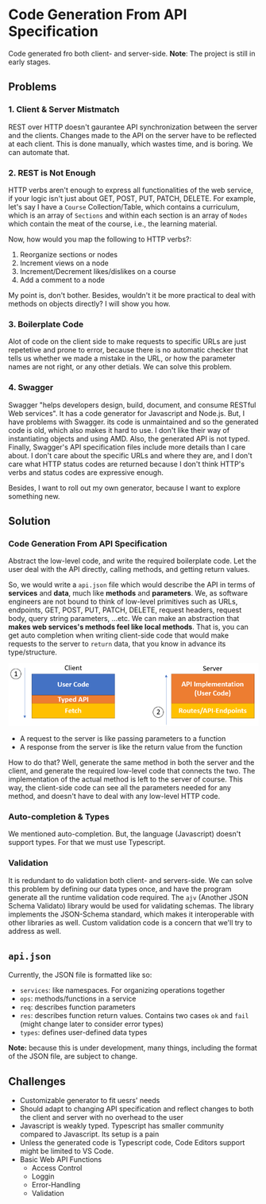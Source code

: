 # Code Generation From API Specification
Code generated fro both client- and server-side. **Note**: The project is still in early stages.

## Problems
### 1. Client & Server Mistmatch
REST over HTTP doesn't gaurantee API synchronization between the server and the clients. Changes made to the API on the server have to be reflected at each client. This is done manually, which wastes time, and is boring. We can automate that.

### 2. REST is Not Enough
HTTP verbs aren't enough to express all functionalities of the web service, if your logic isn't just about GET, POST, PUT, PATCH, DELETE. For example, let's say I have a `Course` Collection/Table, which contains a curriculum, which is an array of `Sections` and within each section is an array of `Nodes` which contain the meat of the course, i.e., the learning material.

Now, how would you map the following to HTTP verbs?:
1. Reorganize sections or nodes
2. Increment views on a node
3. Increment/Decrement likes/dislikes on a course
4. Add a comment to a node

My point is, don't bother. Besides, wouldn't it be more practical to deal with methods on objects directly? I will show you how.

### 3. Boilerplate Code
Alot of code on the client side to make requests to specific URLs are just repetetive and prone to error, because there is no automatic checker that tells us whether we made a mistake in the URL, or how the parameter names are not right, or any other detials. We can solve this problem.

### 4. Swagger
Swagger "helps developers design, build, document, and consume RESTful Web services". It has a code generator for Javascript and Node.js. But, I have problems with Swagger. its code is unmaintained and so the generated code is old, which also makes it hard to use. I don't like their way of instantiating objects and using AMD. Also, the generated API is not typed. Finally, Swagger's API specification files include more details than I care about. I don't care about the specific URLs and where they are, and I don't care what HTTP status codes are returned because I don't think HTTP's verbs and status codes are expressive enough.

Besides, I want to roll out my own generator, because I want to explore something new.

## Solution
### Code Generation From API Specification
Abstract the low-level code, and write the required boilerplate code. Let the user deal with the API directly, calling methods, and getting return values.

So, we would write a `api.json` file which would describe the API in terms of **services** and **data**, much like **methods** and **parameters**. We, as software engineers are not bound to think of low-level primitives such as URLs, endpoints, GET, POST, PUT, PATCH, DELETE, request headers, request body, query string parameters, ...etc. We can make an abstraction that **makes web services's methods feel like local methods**. That is, you can get auto completion when writing client-side code that would make requests to the server to `return` data, that you know in advance its type/structure.

![Figure1](./img/figure1.png)

- A request to the server is like passing parameters to a function
- A response from the server is like the return value from the function

How to do that? Well, generate the same method in both the server and the client, and generate the required low-level code that connects the two. The implementation of the actual method is left to the server of course. This way, the client-side code can see all the parameters needed for any method, and doesn't have to deal with any low-level HTTP code.

### Auto-completion & Types
We mentioned auto-completion. But, the language (Javascript) doesn't support types. For that we must use Typescript.

### Validation
It is redundant to do validation both client- and servers-side. We can solve this problem by defining our data types once, and have the program generate all the runtime validation code required. The `ajv` (Another JSON Schema Validato) library would be used for validating schemas. The library implements the JSON-Schema standard, which makes it interoperable with other libraries as well. Custom validation code is a concern that we'll try to address as well.

## `api.json`
Currently, the JSON file is formatted like so:
- `services`: like namespaces. For organizing operations together
- `ops`: methods/functions in a service
- `req`: describes function parameters
- `res`: describes function return values. Contains two cases `ok` and `fail` (might change later to consider error types)
- `types`: defines user-defined data types

**Note:** because this is under development, many things, including the format of the JSON file, are subject to change.

## Challenges
- Customizable generator to fit uesrs' needs
- Should adapt to changing API specification and reflect changes to both the client and server with no overhead to the user
- Javascript is weakly typed. Typescript has smaller community compared to Javascript. Its setup is a pain
- Unless the generated code is Typescript code, Code Editors support might be limited to VS Code.
- Basic Web API Functions
  - Access Control
  - Loggin
  - Error-Handling
  - Validation